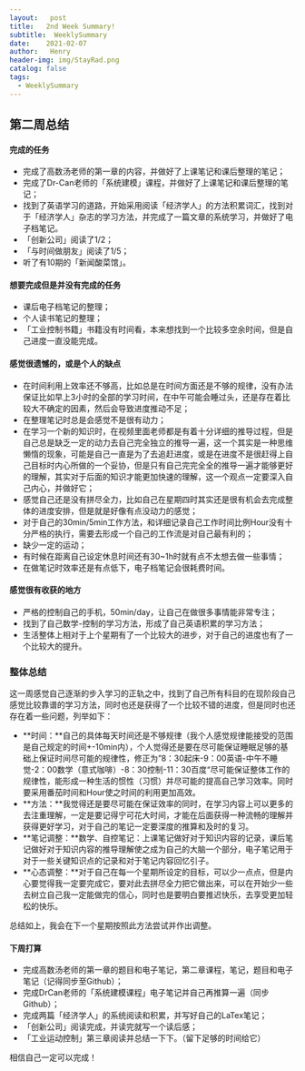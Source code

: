 ```yaml
---
layout:   post
title:   2nd Week Summary!
subtitle:  WeeklySummary
date:    2021-02-07
author:   Henry
header-img: img/StayRad.png
catalog: false
tags:
  - WeeklySummary
---
```

## 第二周总结
#### 完成的任务
+ 完成了高数汤老师的第一章的内容，并做好了上课笔记和课后整理的笔记；
+ 完成了Dr-Can老师的「系统建模」课程，并做好了上课笔记和课后整理的笔记；
+ 找到了英语学习的道路，开始采用阅读「经济学人」的方法积累词汇，找到对于「经济学人」杂志的学习方法，并完成了一篇文章的系统学习，并做好了电子档笔记。
+ 「创新公司」阅读了1/2；
+ 「与时间做朋友」阅读了1/5；
+ 听了有10期的「新闻酸菜馆」。

#### 想要完成但是并没有完成的任务
+ 课后电子档笔记的整理；
+ 个人读书笔记的整理；
+ 「工业控制书籍」书籍没有时间看，本来想找到一个比较多空余时间，但是自己进度一直没能完成。

#### 感觉很遗憾的，或是个人的缺点
+ 在时间利用上效率还不够高，比如总是在时间方面还是不够的规律，没有办法保证比如早上3小时的全部的学习时间，在中午可能会睡过头，还是存在着比较大不确定的因素，然后会导致进度推动不足；
+ 在整理笔记时总是会感觉不是很有动力；
+ 在学习一个新的知识时，在视频里面老师都是有着十分详细的推导过程，但是自己总是缺乏一定的动力去自己完全独立的推导一遍，这一个其实是一种思维懒惰的现象，可能是自己一直是为了去追赶进度，或是在进度不是很赶得上自己目标时内心所做的一个妥协，但是只有自己完完全全的推导一遍才能够更好的理解，其实对于后面的知识才能更加快速的理解，这一个观点一定要深入自己内心，并做好它；
+ 感觉自己还是没有拼尽全力，比如自己在星期四时其实还是很有机会去完成整体的进度安排，但是就是好像有点没动力的感觉；
+ 对于自己的30min/5min工作方法，和详细记录自己工作时间比例Hour没有十分严格的执行，需要去形成一个自己的工作流是对自己最有利的；
+ 缺少一定的运动；
+ 有时候在距离自己设定休息时间还有30~1h时就有点不太想去做一些事情；
+ 在做笔记时效率还是有点低下，电子档笔记会很耗费时间。

#### 感觉很有收获的地方
+ 严格的控制自己的手机，50min/day，让自己在做很多事情能非常专注；
+ 找到了自己数学-控制的学习方法，形成了自己英语积累的学习方法；
+ 生活整体上相对于上个星期有了一个比较大的进步，对于自己的进度也有了一个比较大的提升。

### 整体总结
这一周感觉自己逐渐的步入学习的正轨之中，找到了自己所有科目的在现阶段自己感觉比较靠谱的学习方法，同时也还是获得了一个比较不错的进度，但是同时也还存在着一些问题，列举如下：
+ **时间：**自己的具体每天时间还是不够规律（我个人感觉规律能接受的范围是自己规定的时间+-10min内），个人觉得还是要在尽可能保证睡眠足够的基础上保证时间尽可能的规律性，修正为”8：30起床-9：00英语-中午不睡觉-2：00数学（意式咖啡）-8：30控制-11：30百度“尽可能保证整体工作的规律性，能形成一种生活的惯性（习惯）并尽可能的提高自己学习效率。同时要采用番茄时间和Hour使之时间的利用更加高效。
+ **方法：**我觉得还是要尽可能在保证效率的同时，在学习内容上可以更多的去注重理解，一定是要记得宁可花大时间，才能在后面获得一种流畅的理解并获得更好学习，对于自己的笔记一定要深度的推算和及时的复习。
+ **笔记调整：**数学、自控笔记：上课笔记做好对于知识内容的记录，课后笔记做好对于知识内容的推导理解使之成为自己的大脑一个部分，电子笔记用于对于一些关键知识点的记录和对于笔记内容回忆引子。
+ **心态调整：**对于自己在每一个星期所设定的目标，可以少一点点，但是内心要觉得我一定要完成它，要对此去拼尽全力把它做出来，可以在开始少一些去树立自己我一定能做完的信心，同时也是要明白要推迟快乐，去享受更加轻松的快乐。

总结如上，我会在下一个星期按照此方法尝试并作出调整。

#### 下周打算
+ 完成高数汤老师的第一章的题目和电子笔记，第二章课程，笔记，题目和电子笔记（记得同步至Github）；
+ 完成DrCan老师的「系统建模课程」电子笔记并自己再推算一遍（同步Github）；
+ 完成两篇「经济学人」的系统阅读和积累，并写好自己的LaTex笔记；
+ 「创新公司」阅读完成，并读完就写一个读后感；
+ 「工业运动控制」第三章阅读并总结一下下。（留下足够的时间给它）

相信自己一定可以完成！
